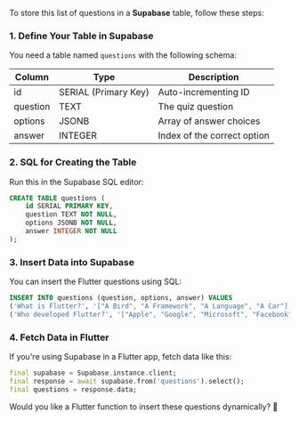 To store this list of questions in a **Supabase** table, follow these steps:

### **1. Define Your Table in Supabase**
You need a table named `questions` with the following schema:

| Column   | Type            | Description                             |
|----------|----------------|-----------------------------------------|
| id       | SERIAL (Primary Key) | Auto-incrementing ID               |
| question | TEXT           | The quiz question                      |
| options  | JSONB          | Array of answer choices                |
| answer   | INTEGER        | Index of the correct option            |

### **2. SQL for Creating the Table**
Run this in the Supabase SQL editor:

```sql
CREATE TABLE questions (
    id SERIAL PRIMARY KEY,
    question TEXT NOT NULL,
    options JSONB NOT NULL,
    answer INTEGER NOT NULL
);
```

### **3. Insert Data into Supabase**
You can insert the Flutter questions using SQL:

```sql
INSERT INTO questions (question, options, answer) VALUES
('What is Flutter?', '["A Bird", "A Framework", "A Language", "A Car"]', 1),
('Who developed Flutter?', '["Apple", "Google", "Microsoft", "Facebook"]', 1);
```

### **4. Fetch Data in Flutter**
If you're using Supabase in a Flutter app, fetch data like this:

```dart
final supabase = Supabase.instance.client;
final response = await supabase.from('questions').select();
final questions = response.data;
```

Would you like a Flutter function to insert these questions dynamically? 🚀